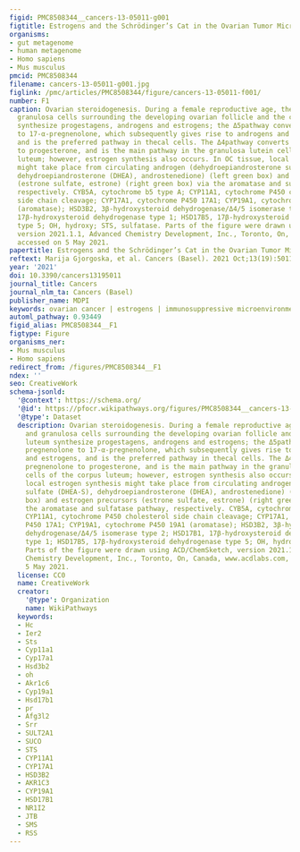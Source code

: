 ```yaml
---
figid: PMC8508344__cancers-13-05011-g001
figtitle: Estrogens and the Schrödinger’s Cat in the Ovarian Tumor Microenvironment
organisms:
- gut metagenome
- human metagenome
- Homo sapiens
- Mus musculus
pmcid: PMC8508344
filename: cancers-13-05011-g001.jpg
figlink: /pmc/articles/PMC8508344/figure/cancers-13-05011-f001/
number: F1
caption: Ovarian steroidogenesis. During a female reproductive age, the thecal and
  granulosa cells surrounding the developing ovarian follicle and the corpus luteum
  synthesize progestagens, androgens and estrogens; the Δ5pathway converts pregnenolone
  to 17-α-pregnenolone, which subsequently gives rise to androgens and estrogens,
  and is the preferred pathway in thecal cells. The Δ4pathway converts pregnenolone
  to progesterone, and is the main pathway in the granulosa lutein cells of the corpus
  luteum; however, estrogen synthesis also occurs. In OC tissue, local estrogen synthesis
  might take place from circulating androgen (dehydroepiandrosterone sulfate (DHEA-S),
  dehydroepiandrosterone (DHEA), androstenedione) (left green box) and estrogen precursors
  (estrone sulfate, estrone) (right green box) via the aromatase and sulfatase pathway,
  respectively. CYB5A, cytochrome b5 type A; CYP11A1, cytochrome P450 cholesterol
  side chain cleavage; CYP17A1, cytochrome P450 17A1; CYP19A1, cytochrome P450 19A1
  (aromatase); HSD3B2, 3β-hydroxysteroid dehydrogenase/Δ4/5 isomerase type 2; HSD17B1,
  17β-hydroxysteroid dehydrogenase type 1; HSD17B5, 17β-hydroxysteroid dehydrogenase
  type 5; OH, hydroxy; STS, sulfatase. Parts of the figure were drawn using ACD/ChemSketch,
  version 2021.1.1, Advanced Chemistry Development, Inc., Toronto, On, Canada, www.acdlabs.com,
  accessed on 5 May 2021.
papertitle: Estrogens and the Schrödinger’s Cat in the Ovarian Tumor Microenvironment.
reftext: Marija Gjorgoska, et al. Cancers (Basel). 2021 Oct;13(19):5011.
year: '2021'
doi: 10.3390/cancers13195011
journal_title: Cancers
journal_nlm_ta: Cancers (Basel)
publisher_name: MDPI
keywords: ovarian cancer | estrogens | immunosuppressive microenvironment | plasticity
automl_pathway: 0.93449
figid_alias: PMC8508344__F1
figtype: Figure
organisms_ner:
- Mus musculus
- Homo sapiens
redirect_from: /figures/PMC8508344__F1
ndex: ''
seo: CreativeWork
schema-jsonld:
  '@context': https://schema.org/
  '@id': https://pfocr.wikipathways.org/figures/PMC8508344__cancers-13-05011-g001.html
  '@type': Dataset
  description: Ovarian steroidogenesis. During a female reproductive age, the thecal
    and granulosa cells surrounding the developing ovarian follicle and the corpus
    luteum synthesize progestagens, androgens and estrogens; the Δ5pathway converts
    pregnenolone to 17-α-pregnenolone, which subsequently gives rise to androgens
    and estrogens, and is the preferred pathway in thecal cells. The Δ4pathway converts
    pregnenolone to progesterone, and is the main pathway in the granulosa lutein
    cells of the corpus luteum; however, estrogen synthesis also occurs. In OC tissue,
    local estrogen synthesis might take place from circulating androgen (dehydroepiandrosterone
    sulfate (DHEA-S), dehydroepiandrosterone (DHEA), androstenedione) (left green
    box) and estrogen precursors (estrone sulfate, estrone) (right green box) via
    the aromatase and sulfatase pathway, respectively. CYB5A, cytochrome b5 type A;
    CYP11A1, cytochrome P450 cholesterol side chain cleavage; CYP17A1, cytochrome
    P450 17A1; CYP19A1, cytochrome P450 19A1 (aromatase); HSD3B2, 3β-hydroxysteroid
    dehydrogenase/Δ4/5 isomerase type 2; HSD17B1, 17β-hydroxysteroid dehydrogenase
    type 1; HSD17B5, 17β-hydroxysteroid dehydrogenase type 5; OH, hydroxy; STS, sulfatase.
    Parts of the figure were drawn using ACD/ChemSketch, version 2021.1.1, Advanced
    Chemistry Development, Inc., Toronto, On, Canada, www.acdlabs.com, accessed on
    5 May 2021.
  license: CC0
  name: CreativeWork
  creator:
    '@type': Organization
    name: WikiPathways
  keywords:
  - Hc
  - Ier2
  - Sts
  - Cyp11a1
  - Cyp17a1
  - Hsd3b2
  - oh
  - Akr1c6
  - Cyp19a1
  - Hsd17b1
  - pr
  - Afg3l2
  - Srr
  - SULT2A1
  - SUCO
  - STS
  - CYP11A1
  - CYP17A1
  - HSD3B2
  - AKR1C3
  - CYP19A1
  - HSD17B1
  - NR1I2
  - JTB
  - SMS
  - RSS
---
```

